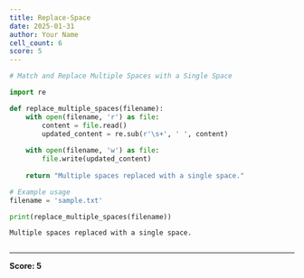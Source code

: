 ```yaml
---
title: Replace-Space
date: 2025-01-31
author: Your Name
cell_count: 6
score: 5
---
```


```python
# Match and Replace Multiple Spaces with a Single Space
```


```python
import re
```


```python
def replace_multiple_spaces(filename):
    with open(filename, 'r') as file:
        content = file.read()
        updated_content = re.sub(r'\s+', ' ', content)
    
    with open(filename, 'w') as file:
        file.write(updated_content)
    
    return "Multiple spaces replaced with a single space."

```


```python
# Example usage
filename = 'sample.txt'
```


```python
print(replace_multiple_spaces(filename))
```

    Multiple spaces replaced with a single space.



```python

```


---
**Score: 5**
